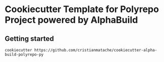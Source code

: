 # Cookiecutter Template for Polyrepo Project powered by AlphaBuild

## Getting started

`cookiecutter https://github.com/cristianmatache/cookiecutter-alpha-build-polyrepo-py`
